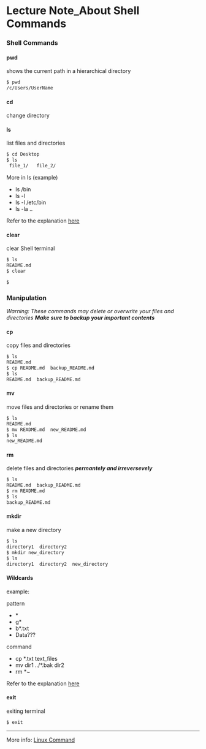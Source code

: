 # Lecture Note_About Shell Commands


### **Shell Commands** 

#### **pwd**
shows the current path in a hierarchical directory   

```sh
$ pwd
/c/Users/UserName
```

#### **cd**
change directory

#### **ls**
list files and directories

```sh
$ cd Desktop
$ ls
 file_1/   file_2/
```

More in ls (example)
- ls /bin
- ls -l
- ls -l /etc/bin
- ls -la .\.

Refer to the explanation [here](https://linuxcommand.org/lc3_lts0050.php)

#### **clear**
clear Shell terminal

```sh
$ ls
README.md
$ clear
```
```sh
$
```

### **Manipulation**
*Warning: These commands may delete or overwrite your files and directories*
***Make sure to backup your important contents***

#### **cp**
copy files and directories

```sh
$ ls
README.md
$ cp README.md  backup_README.md
$ ls
README.md  backup_README.md
```

#### **mv**
move files and directories or rename them

```sh
$ ls
README.md
$ mv README.md  new_README.md
$ ls
new_README.md
```

#### **rm**
delete files and directories ***permantely and irreversevely***

```sh
$ ls
README.md  backup_README.md
$ rm README.md
$ ls
backup_README.md
```

#### **mkdir**
make a new directory

```sh
$ ls 
directory1  directory2
$ mkdir new_directory
$ ls
directory1  directory2  new_directory
```

#### **Wildcards**
example: 

pattern
- \* 
- g*  
- b*.txt
- Data???

command
- cp *.txt text_files
- mv dir1 .\./*.bak dir2
- rm *~

Refer to the explanation [here](https://linuxcommand.org/lc3_lts0050.php)

#### **exit**
exiting terminal
```sh
$ exit
```


---

More info: [Linux Command](https://linuxcommand.org/)
